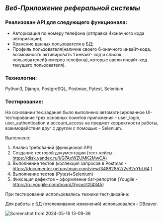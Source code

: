 ## _Веб-Приложение реферальной системы_

### Реализован API для следующего функционала:

- Авторизация по номеру телефона (отправка 4хзначного кода авторизации);
- Хранение данных пользователя в БД;
- Профиль пользователя(наличие своего 6-значного инвайт-кода, возможность активировать 1 инвайт- код и список пользователей(номеров телефона), которые ввели инвайт-код текущего пользователя).

### Технологии:

Python3, Django, PostgreSQL, Postman, Pytest, Selenium

### Тестирование:

На основании тех.задания было выполнено автоматизированное UI-тестирование трех основных поинтов приложения - user_login, user_authentication и account_access на предмет корректности работы, взаимодействия друг с другом с помощью - Selenium.

Выполнено:
1.	Анализ требований (функционал API)
2.	Создание тестовой документации (тест-кейсы - https://disk.yandex.ru/i/G7AxWZUMK2MwCA)
3.	Выполнение тестов (коллекция запросов в Postman - https://documenter.getpostman.com/view/34882852/2sB2cYbL64 )
4.	Выполнение тестов (Pytest+Selenium)
5.	Фиксация дефектов – оформление баг-репортов (Yougile - https://ru.yougile.com/board/3yswzt2l4345)

При тестировании использовались техники тест-дизайна:

Для работы с БД (отслеживание изменений) использовался - DBeaver.


![Screenshot from 2024-05-16 13-09-38](https://github.com/ElenaGlu/Referral-system/assets/123466535/447b6f47-5a95-4677-a4fc-281206357cd4)

